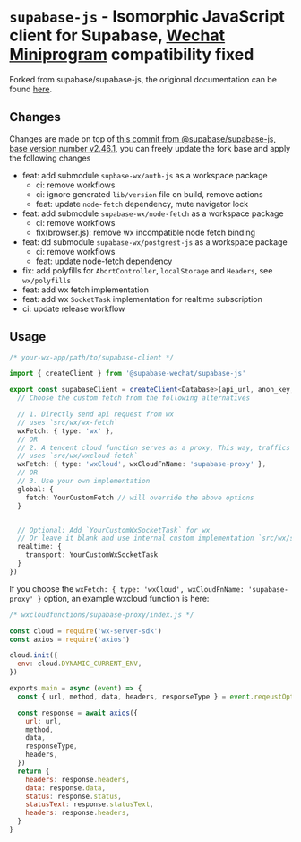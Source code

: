 # `supabase-js` - Isomorphic JavaScript client for Supabase, [Wechat Miniprogram](https://developers.weixin.qq.com/miniprogram/dev/framework/) compatibility fixed

Forked from supabase/supabase-js, the origional documentation can be found [here](https://supabase.github.io/supabase/supabase-js).

## Changes

Changes are made on top of [this commit from @supabase/supabase-js, base version number v2.46.1](https://github.com/supabase/supabase-js/commit/ce1e2f0729068a2bcd794cc3937da07d5d38677e), you can freely update the fork base and apply the following changes

- feat: add submodule `supbase-wx/auth-js` as a workspace package
  - ci: remove workflows
  - ci: ignore generated `lib/version` file on build, remove actions
  - feat: update `node-fetch` dependency, mute navigator lock
- feat: add submodule `supabase-wx/node-fetch` as a workspace package
  - ci: remove workflows
  - fix(browser.js): remove wx incompatible node fetch binding
- feat: dd submodule `supabase-wx/postgrest-js` as a workspace package
  - ci: remove workflows
  - feat: update node-fetch dependency
- fix: add polyfills for `AbortController`, `localStorage` and `Headers`, see `wx/polyfills`
- feat: add wx fetch implementation
- feat: add wx `SocketTask` implementation for realtime subscription
- ci: update release workflow

## Usage

```ts
/* your-wx-app/path/to/supabase-client */

import { createClient } from '@supabase-wechat/supabase-js'

export const supabaseClient = createClient<Database>(api_url, anon_key, {
  // Choose the custom fetch from the following alternatives

  // 1. Directly send api request from wx
  // uses `src/wx/wx-fetch`
  wxFetch: { type: 'wx' },
  // OR
  // 2. A tencent cloud function serves as a proxy, This way, traffics are handled, 备案 for an independent supabase host is not required. (However, supabase realtime is not option here.)
  // uses `src/wx/wxcloud-fetch`
  wxFetch: { type: 'wxCloud', wxCloudFnName: 'supabase-proxy' },
  // OR
  // 3. Use your own implementation
  global: {
    fetch: YourCustomFetch // will override the above options
  }


  // Optional: Add `YourCustomWxSocketTask` for wx
  // Or leave it blank and use internal custom implementation `src/wx/socket-task`
  realtime: {
    transport: YourCustomWxSocketTask
  }
})
```

If you choose the `wxFetch: { type: 'wxCloud', wxCloudFnName: 'supabase-proxy' }` option, an example wxcloud function is here:

```js
/* wxcloudfunctions/supabase-proxy/index.js */

const cloud = require('wx-server-sdk')
const axios = require('axios')

cloud.init({
  env: cloud.DYNAMIC_CURRENT_ENV,
})

exports.main = async (event) => {
  const { url, method, data, headers, responseType } = event.reqeustOptions

  const response = await axios({
    url: url,
    method,
    data,
    responseType,
    headers,
  })
  return {
    headers: response.headers,
    data: response.data,
    status: response.status,
    statusText: response.statusText,
    headers: response.headers,
  }
}
```
